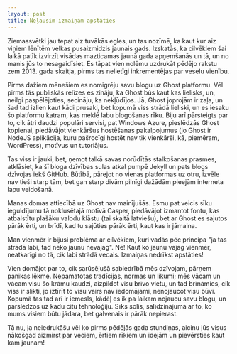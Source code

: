 ```yaml
---
layout: post
title: Neļausim izmaiņām apstāties
---
```


Ziemassvētki jau tepat aiz tuvākās egles, un tas nozīmē, ka kaut kur aiz viņiem lēnītēm velkas pusaizmidzis jaunais gads. Izskatās, ka cilvēkiem šai laikā patīk izvirzīt visādas mazticamas jaunā gada apņemšanās un tā, un no manis jūs to nesagaidīsiet. Es tāpat vien nolēmu uzdrukāt pēdējo rakstu zem 2013. gada skaitļa, pirms tas nelietīgi inkrementējas par veselu vienību.

Pirms dažiem mēnešiem es nomigrēju savu blogu uz Ghost platformu. Vēl pirms tās publiskās relīzes es zināju, ka Ghost būs kaut kas lielisks, un, neilgi paspēlējoties, secināju, ka nekļūdījos. Jā, Ghost joprojām ir zaļa, un šad tad izlien kaut kādi prusaki, bet kopumā viss strādā lieliski, un es iesaku šo platformu katram, kas meklē labu blogošanas rīku. Biju arī pārsteigts par to, cik ātri daudzi populāri servisi, pat Windows Azure, pieslēdzās Ghost kopienai, piedāvājot vienkāršus hostēšanas pakalpojumus (jo Ghost ir NodeJS aplikācija, kuru pašrocīgi hostēt nav tik vienkārši, kā, piemēram, WordPress), motīvus un tutoriāļus.

Tas viss ir jauki, bet, ņemot talkā savas norūdītās stalkošanas prasmes, atklāsiet, ka šī bloga dzīvības sulas atkal pumpē Jekyll un pats blogs dzīvojas iekš GitHub. Būtībā, pārejot no vienas platformas uz otru, izvēle nav tieši starp tām, bet gan starp divām pilnīgi dažādām pieejām interneta lapu veidošanā.

Manas domas attiecībā uz Ghost nav mainījušās. Esmu pat veicis sīku ieguldījumu tā noklusētajā motīvā Casper, piedāvājot izmantot fontu, kas atbalstītu plašāku valodu klāstu (tai skaitā latviešu), bet ar Ghost es sajutos pārāk ērti, un brīdī, kad tu sajūties pārāk ērti, kaut kas ir jāmaina.

Man vienmēr ir bijusi problēma ar cilvēkiem, kuri vadās pēc principa "ja tas strādā labi, tad neko jaunu nevajag". Nē! Kaut ko jaunu vajag vienmēr, neatkarīgi no tā, cik labi strādā vecais. Izmaiņas nedrīkst apstāties!

Vien domājot par to, cik sarūsējušā sabiedrībā mēs dzīvojam, pārņem panikas lēkme. Nepamatotas tradīcijas, normas un likumi; mēs vācam un vācam visu šo krāmu kaudzi, aizpildot visu brīvo vietu, un tad brīnāmies, cik viss ir slikti, jo iztīrīt to visu vairs nav iedomājami, nenojaucot visu būvi. Kopumā tas tad arī ir iemesls, kādēļ es ik pa laikam nojaucu savu blogu, un pārslēdzos uz kādu citu tehnoloģiju. Sīks solis, salīdzinājumā ar to, ko mums visiem būtu jādara, bet galvenais ir pārāk nepierast.

Tā nu, ja neiedrukāšu vēl ko pirms pēdējās gada stundiņas, aicinu jūs visus nākošgad aizmirst par veciem, ērtiem rīkiem un idejām un pievērsties kaut kam jaunam!
